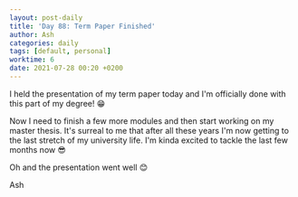 ```yaml
---
layout: post-daily
title: 'Day 88: Term Paper Finished'
author: Ash
categories: daily
tags: [default, personal]
worktime: 6
date: 2021-07-28 00:20 +0200
---
```

I held the presentation of my term paper today and I'm officially done with this part of my degree! 😁

Now I need to finish a few more modules and then start working on my master thesis. It's surreal to me that after all these years I'm now getting to the last stretch of my university life. I'm kinda excited to tackle the last few months now 😎

Oh and the presentation went well 😊

Ash
